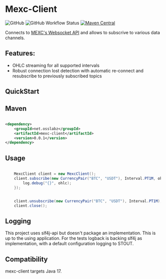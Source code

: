 Mexc-Client
============
![GitHub](https://img.shields.io/github/license/osslabz/mexc-client)
![GitHub Workflow Status](https://img.shields.io/github/actions/workflow/status/osslabz/mexc-client/maven-build.yml?branch=main)
[![Maven Central](https://img.shields.io/maven-central/v/net.osslabz/mexc-client?label=Maven%20Central)](https://search.maven.org/artifact/net.osslabz/mexc-client)

Connects to [MEXC's Websocket API](https://www.mexc.com/mexc-api) and allows to subscrive to various data channels.


Features:
---------
- OHLC streaming for all supported intervals
- Robust connection lost detection with automatic re-connect and resubscribe to previously subscribed topics



QuickStart
---------

Maven
------

```xml

<dependency>
    <groupId>net.osslabz</groupId>
    <artifactId>mexc-client</artifactId>
    <version>0.0.1</version>
</dependency>
```

Usage
------

```java

    MexcClient client = new MexcClient();
    client.subscribe(new CurrencyPair("BTC", "USDT"), Interval.PT1M, ohlc -> {
        log.debug("{}", ohlc);
    });


    client.unsubscribe(new CurrencyPair("BTC", "USDT"), Interval.PT1M);
    client.close();
```        

Logging
------
This project uses slf4j-api but doesn't package an implementation. This is up to the using application. For the
tests logback is backing slf4j as implementation, with a default configuration logging to STOUT.


Compatibility
------
mexc-client targets Java 17.